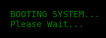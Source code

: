 <html lang="en">
<head>
    <meta charset="UTF-8">
    <meta name="viewport" content="width=device-width, initial-scale=1.0">
    <title>MSU Research Terminal</title>
    <style>
        body { background-color: black; color: green; font-family: monospace; padding: 20px; }
        #terminal, #library-terminal { white-space: pre-wrap; display: none; }
        #input { background: black; color: green; border: none; font-family: monospace; width: 100%; }
        #boot-screen { position: fixed; top: 0; left: 0; width: 100%; height: 100%; background: black; color: green; font-family: monospace; display: flex; align-items: center; justify-content: center; flex-direction: column; }
    </style>
</head>
<body>
    <div id="boot-screen">BOOTING SYSTEM...<br>Please Wait...</div>
    <div id="terminal"></div>
    <div id="library-terminal">Welcome to the MSU Library Archives. Type the name of a book to retrieve its passage:</div>
    <input type="text" id="input" autofocus placeholder="Type Here..." style="display:none;">
    
    <script>
        const books = {
            "Tale of Two Cities": "It was the best of times, it was the worst of times, it was the age of wisdom...",
            "Moby Dick": "Call me Ishmael. Some years ago—never mind how long precisely—having little or no money in my purse...",
            "War and Peace": "Well, Prince, so Genoa and Lucca are now just family estates of the Buonapartes...",
            "1984": "It was a bright cold day in April, and the clocks were striking thirteen...",
            "Fahrenheit 451": "It was a pleasure to burn. It was a special pleasure to see things eaten, to see things blackened and changed..."
        };
        
        let stage = 0;
        let username = "";
        let password = "";
        
        setTimeout(() => {
            document.getElementById("boot-screen").style.display = "none";
            document.getElementById("terminal").style.display = "block";
            document.getElementById("input").style.display = "block";
            document.getElementById("terminal").innerText = "Enter Username:";
        }, 3000);
        
        document.getElementById("input").addEventListener("keypress", function(event) {
            if (event.key === "Enter") {
                let userInput = this.value.trim();
                this.value = "";
                
                if (stage === 0) {
                    if (userInput === "Halloway") {
                        username = userInput;
                        stage++;
                        document.getElementById("terminal").innerText += "\nUsername accepted. Enter password:";
                    } else {
                        document.getElementById("terminal").innerText += "\nACCESS DENIED. Try again.";
                    }
                } else if (stage === 1) {
                    if (userInput === "EvilArch1987") {
                        password = userInput;
                        stage++;
                        document.getElementById("terminal").innerText += "\nACCESS GRANTED.\n";
                        setTimeout(() => {
                            document.getElementById("terminal").style.display = "none";
                            document.getElementById("library-terminal").style.display = "block";
                        }, 2000);
                    } else {
                        document.getElementById("terminal").innerText += "\nACCESS DENIED. Try again.";
                    }
                } else if (stage === 2) {
                    if (books[userInput]) {
                        document.getElementById("library-terminal").innerText += `\nRetrieving passage from '${userInput}':\n${books[userInput]}`;
                    } else {
                        document.getElementById("library-terminal").innerText += "\nBook not found. Try another title.";
                    }
                }
            }
        });
    </script>
</body>
</html>
